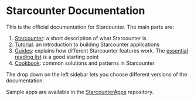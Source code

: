 # Starcounter Documentation

This is the official documentation for Starcounter. The main parts are:

1. [Starcounter](starcounter/): a short description of what Starcounter is
2. [Tutorial](tutorial/): an introduction to building Starcounter applications
3. [Guides](guides/): explains how different Starcounter features work. The [essential reading list](guides/#essential-reading) is a good starting point
4. [Cookbook](cookbook/): common solutions and patterns in Starcounter

The drop down on the left sidebar lets you choose different versions of the documentation.

Sample apps are available in the [StarcounterApps](https://github.com/Starcounterapps) repository.

